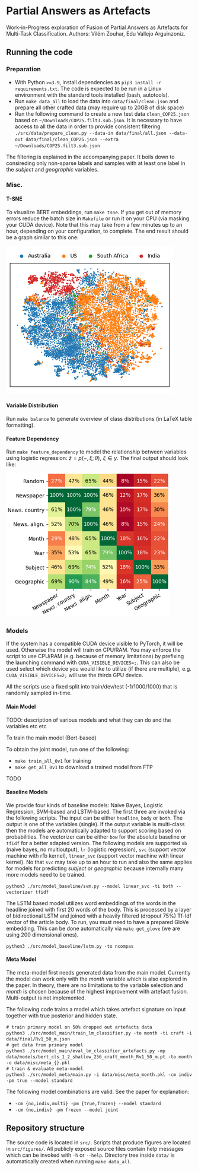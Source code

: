 # Partial Answers as Artefacts

Work-in-Progress exploration of Fusion of Partial Answers as Artefacts for Multi-Task Classification.
Authors: Vilém Zouhar, Edu Vallejo Arguinzoniz.

## Running the code

### Preparation

- With Python `>=3.9`, install dependencies as `pip3 install -r requirements.txt`. The code is expected to be run in a Linux environment with the standard tools installed (bash, autotools).
- Run `make data_all` to load the data into `data/final/clean.json` and prepare all other crafted data (may require up to 20GB of disk space)
- Run the following command to create a new test data `clean_COP25.json` based on `~/Downloads/COP25.filt3.sub.json`. It is necessary to have access to all the data in order to provide consistent filtering.
`./src/data/prepare_clean.py --data-in data/final/all.json --data-out data/final/clean_COP25.json --extra ~/Downloads/COP25.filt3.sub.json `

The filtering is explained in the accompanying paper.
It boils down to consireding only non-sparse labels and samples with at least one label in the _subject_ and _geographic_ variables.

### Misc.

#### T-SNE

To visualize BERT embeddings, run `make tsne`.
If you get out of memory errors reduce the batch size in `Makefile` or run it on your CPU (via masking your CUDA device).
Note that this may take from a few minutes up to an hour, depending on your configuration, to complete.
The end result should be a graph similar to this one:

![TSNE graph Newspaper country](data/figures/tsne_bert_512_ncountry.png)

#### Variable Distribution

Run `make balance` to generate overview of class distributions (in LaTeX table formatting).

#### Feature Dependency

Run `make feature_dependency` to model the relationship between variables using logistic regression: $\hat{z} = p(-,\xi;\, \theta),\,\, \xi \in y$.
The final output should look like:

![Variable dependency Logistic Regression](data/figures/feature_dependency_lr.png)

### Models

If the system has a compatible CUDA device visible to PyTorch, it will be used.
Otherwise the model will train on CPU/RAM.
You may enforce the script to use CPU/RAM (e.g. because of memory limitations) by prefixing the launching command with `CUDA_VISIBLE_DEVICES=;`.
This can also be used select which device you would like to utilize (if there are multiple), e.g. `CUDA_VISIBLE_DEVICES=2;` will use the thirds GPU device.

All the scripts use a fixed split into train/dev/test (-1/1000/1000) that is randomly sampled in-time.

#### Main Model

TODO: description of various models and what they can do and the variables etc etc

To train the main model (Bert-based)

To obtain the joint model, run one of the following:
- `make train_all_0v1` for training
- `make get_all_0v1` to download a trained model from FTP

TODO

#### Baseline Models

We provide four kinds of baseline models: Naive Bayes, Logistic Regression, SVM-based and LSTM-based.
The first three are invoked via the following scripts.
The input can be either `headline`, `body` or `both`.
The output is one of the variables (single).
If the output variable is multi-class then the models are automatically adapted to support scoring based on probabilities.
The vectorizer can be either `bow` for the absolute baseline or `tfidf` for a better adapted version.
The following models are supported `nb` (naive bayes, no multioutput), `lr` (logistic regression), `svc` (support vector machine with rfb kernel), `linear_svc` (support vector machine with linear kernel).
No that `svc` may take up to an hour to run and also the same applies for models for predicting _subject_ or _geographic_ because internally many more models need to be trained.

```
python3 ./src/model_baseline/svm.py --model linear_svc -ti both --vectorizer tfidf
```

The LSTM based model utilizes word embeddings of the words in the headline joined with first 20 words of the body.
This is processed by a layer of bidirectional LSTM and joined with a heavily filtered (dropout 75%) Tf-Idf vector of the article body.
To run, you must need to have a prepared GloVe embedding.
This can be done automatically via `make get_glove` (we are using 200 dimensional ones).

```
python3 ./src/model_baseline/lstm.py -to ncompas
```

#### Meta Model

The meta-model first needs generated data from the main model.
Currently the model can work only with the _month_ variable which is also explored in the paper.
In theory, there are no limitations to the variable selection and _month_ is chosen because of the highest improvement with artefact fusion.
Multi-output is not implemented.

The following code trains a model which takes artefact signature on input together with true posterior and hidden state.

```
# train primary model on 50% dropped out artefacts data
python3 ./src/model_main/train_lm_classifier.py -to month -ti craft -i data/final/Rv1_50_m.json
# get data from primary model
python3 ./src/model_main/eval_lm_classifier_artefacts.py -mp data/models/bert_cls_1_2_shallow_256_craft_month_Rv1_50_m.pt -to month -o data/misc/meta_{}.pkl
# train & evaluate meta-model
python3 ./src/model_meta/main.py -i data/misc/meta_month.pkl -cm indiv -pm true --model standard
```

The following model combinations are valid.
See the paper for explanation:

- `-cm {no,indiv,multi} -pm {true,frozen} --model standard`
- `-cm {no,indiv} -pm frozen --model joint`

## Repository structure

The source code is located in `src/`.
Scripts that produce figures are located in `src/figures/`.
All publicly exposed source files contain help messages which can be invoked with `-h` or `--help`.
Directory tree inside `data/` is automatically created when running `make data_all`.